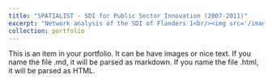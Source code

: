 ```yaml
---
title: "SPATIALIST - SDI for Public Sector Innovation (2007-2011)"
excerpt: "Network analysis of the SDI of Flanders 1<br/><img src='/images/network.png'>"
collection: portfolio
---
```


This is an item in your portfolio. It can be have images or nice text. If you name the file .md, it will be parsed as markdown. If you name the file .html, it will be parsed as HTML. 
